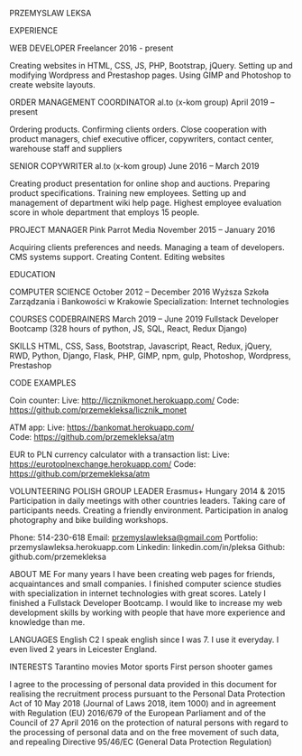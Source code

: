 ﻿PRZEMYSLAW LEKSA

EXPERIENCE 

WEB DEVELOPER        Freelancer            2016 - present                   

Creating websites in HTML, CSS, JS, PHP, Bootstrap, jQuery. Setting up and modifying Wordpress and Prestashop pages. Using GIMP and Photoshop to create website layouts. 

ORDER MANAGEMENT COORDINATOR        al.to (x-kom group)   April 2019 – present

Ordering products. Confirming clients orders. Close cooperation with product managers, chief executive officer, copywriters, contact center, warehouse staff and suppliers 
 
SENIOR COPYWRITER        al.to (x-kom group)  June 2016 – March 2019 

Creating product presentation for online shop and auctions. Preparing product specifications. Training new employees. Setting up and management of department wiki help page. Highest employee evaluation score in whole department that employs 15 people. 
 
PROJECT MANAGER        Pink Parrot Media             November 2015 – January 2016 

Acquiring clients preferences and needs. Managing a team of developers. CMS systems support. Creating Content. Editing websites 

EDUCATION 

COMPUTER SCIENCE       October 2012 – December 2016 
Wyższa Szkoła Zarządzania i Bankowości w Krakowie Specialization: Internet technologies 

COURSES 
CODEBRAINERS        March 2019 – June 2019 
Fullstack Developer Bootcamp (328 hours of python, JS, SQL, React, Redux Django) 

SKILLS 
HTML, CSS, Sass, Bootstrap, Javascript, React, Redux, jQuery, RWD, Python, Django, Flask, PHP, GIMP,  npm, gulp, Photoshop, Wordpress, Prestashop 

CODE EXAMPLES

Coin counter:
Live: http://licznikmonet.herokuapp.com/
Code: https://github.com/przemekleksa/licznik_monet

ATM app:
Live: https://bankomat.herokuapp.com/  
Code: https://github.com/przemekleksa/atm

EUR to PLN currency calculator with a transaction list:
Live: https://eurotoplnexchange.herokuapp.com/
Code: https://github.com/przemekleksa/atm

VOLUNTEERING 
POLISH GROUP LEADER  Erasmus+ Hungary              2014 & 2015 
Participation in daily meetings with other countries leaders. Taking care of participants needs. Creating a friendly environment. Participation in analog photography and bike building workshops. 

Phone: 514-230-618 
Email: przemyslawleksa@gmail.com 
Portfolio: przemyslawleksa.herokuapp.com 
Linkedin: linkedin.com/in/pleksa 
Github: github.com/przemekleksa 

ABOUT ME 
For many years I have been creating web pages for friends, acquaintances and small companies. I finished computer science studies with specialization in internet technologies with great scores. Lately I finished a Fullstack Developer Bootcamp. I would like to increase my web development skills by working with people that have more experience and knowledge than me.  

LANGUAGES 
English C2 
I speak english since I was 7. I use it everyday. I even lived 2 years in Leicester England.

INTERESTS 
Tarantino movies Motor sports First person shooter games 
 
I agree to the processing of personal data provided in this document for realising the recruitment process pursuant to the Personal Data Protection Act of 10 May 2018 (Journal of Laws 2018, item 1000) and in agreement with Regulation (EU) 2016/679 of the European Parliament and of the Council of 27 April 2016 on the protection of  natural persons with regard to the processing of personal data and on the free movement of such data, and repealing Directive 95/46/EC (General Data Protection Regulation)  
